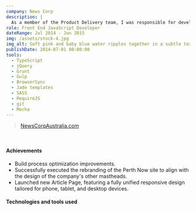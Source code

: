 ```yaml
---
company: News Corp
description: |
  As a member of the Product Delivery team, I was responsible for developing new features and resolving defects on both desktop and mobile versions of the company's five primary mastheads. I operated within a stringent agile development environment, utilizing Scrum as the methodology for all projects.
role: Front End JavaScript Developer
dateRange: Jul 2014 - Jun 2015
img: /assets/stock-4.jpg
img_alt: Soft pink and baby blue water ripples together in a subtle texture.
publishDate: 2014-07-01 00:00:00
tools:
  - TypeScript
  - jQuery
  - Grunt
  - Gulp
  - BrowserSync
  - Jade templates
  - SASS
  - RequireJS
  - git
  - Mocha
---
```


> [NewsCorpAustralia.com](https://www.newscorpaustralia.com/)

<br />

#### Achievements

- Build process optimization improvements.
- Successfully executed the rebranding of the Perth Now site to align with the design of the company's other mastheads.
- Launched new Article Page, featuring a fully unified responsive design tailored for phone, tablet, and desktop devices.

#### Technologies and tools used
